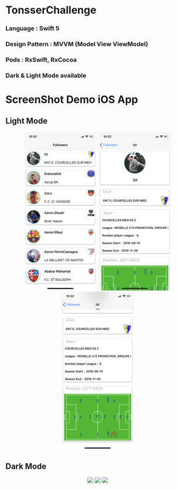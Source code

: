 # TonsserChallenge
###  Language : Swift 5
###  Design Pattern  : MVVM (Model View ViewModel)
###  Pods : RxSwift, RxCocoa
###  **Dark** & **Light** Mode available

# ScreenShot Demo iOS App 
##  Light Mode

<p align="center">
  <img src="https://raw.githubusercontent.com/ahmedchebbi1994/TonsserChallenge/master/TonsserChallenge/ScreenShots/followers_screen_light.png" width="200"  width="100">
  <img src="https://raw.githubusercontent.com/ahmedchebbi1994/TonsserChallenge/master/TonsserChallenge/ScreenShots/detail_follower_screen_light_1.png" width="200"  width="100">
  <img src="https://raw.githubusercontent.com/ahmedchebbi1994/TonsserChallenge/master/TonsserChallenge/ScreenShots/detail_follower_screen_light_2.png" width="200"  width="100">
</p>

##  Dark Mode

<p align="center">
  <img src="https://gitlab.com/elchebbi.ahmed/test-modulotech/-/raw/master/ScreenShot/followers_screen_dark.png" width="200"  width="100">
  <img src="https://gitlab.com/elchebbi.ahmed/test-modulotech/-/raw/master/ScreenShot/detail_follower_screen_dark_1.png" width="200"  width="100">
  <img src="https://gitlab.com/elchebbi.ahmed/test-modulotech/-/raw/master/ScreenShot/detail_follower_screen_dark_2.png" width="200"  width="100">
</p>

